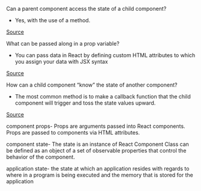 Can a parent component access the state of a child component?

- Yes, with the use of a method.

[Source](https://www.geeksforgeeks.org/how-to-access-childs-state-in-react/#:~:text=In%20React%20we%20can%20access,can%20access%20the%20child's%20state.)


What can be passed along in a prop variable?

- You can pass data in React by defining custom HTML attributes to which you assign your data with JSX syntax

[Source](https://www.robinwieruch.de/react-pass-props-to-component)


How can a child component “know” the state of another component?

- The most common method is to make a callback function that the child component will trigger and toss the state values upward.

[Source](https://linguinecode.com/post/get-child-component-state-from-parent-component)


component props- Props are arguments passed into React components. Props are passed to components via HTML attributes.

component state- The state is an instance of React Component Class can be defined as an object of a set of observable properties 
that control the behavior of the component.

application state- the state at which an application resides with regards to where in a program is being executed and the memory that is stored for the application

